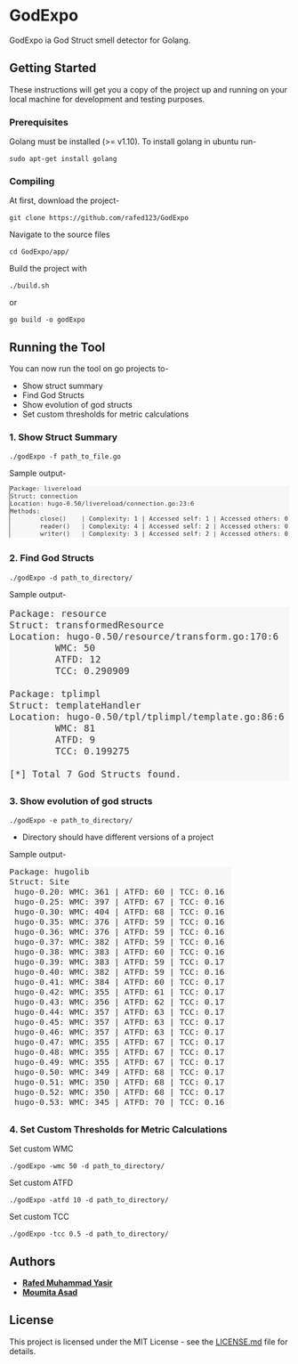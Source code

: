 # GodExpo

GodExpo ia God Struct smell detector for Golang.

## Getting Started

These instructions will get you a copy of the project up and running on your local machine for development and testing purposes.

### Prerequisites

Golang must be installed (>= v1.10). To install golang in ubuntu run-

```
sudo apt-get install golang
```

### Compiling

At first, download the project-

```
git clone https://github.com/rafed123/GodExpo
```

Navigate to the source files

```
cd GodExpo/app/
```

Build the project with

```
./build.sh
```

or

```
go build -o godExpo
```

## Running the Tool

You can now run the tool on go projects to-

* Show struct summary
* Find God Structs
* Show evolution of god structs
* Set custom thresholds for metric calculations

### 1. Show Struct Summary
```
./godExpo -f path_to_file.go
```

Sample output-

![Struct sumary](img/file.png)

### 2. Find God Structs
```
./godExpo -d path_to_directory/
```

Sample output-

![Find god structs](img/project.png)

### 3. Show evolution of god structs
```
./godExpo -e path_to_directory/
```
* Directory should have different versions of a project

Sample output-

![God evolution](img/evolution_big.png)


### 4. Set Custom Thresholds for Metric Calculations

Set custom WMC
```
./godExpo -wmc 50 -d path_to_directory/
```

Set custom ATFD
```
./godExpo -atfd 10 -d path_to_directory/
```

Set custom TCC
```
./godExpo -tcc 0.5 -d path_to_directory/
```

## Authors

* [**Rafed Muhammad Yasir**](https://github.com/rafed123)
* [**Moumita Asad**](https://github.com/mou23)


## License

This project is licensed under the MIT License - see the [LICENSE.md](LICENSE.md) file for details.


